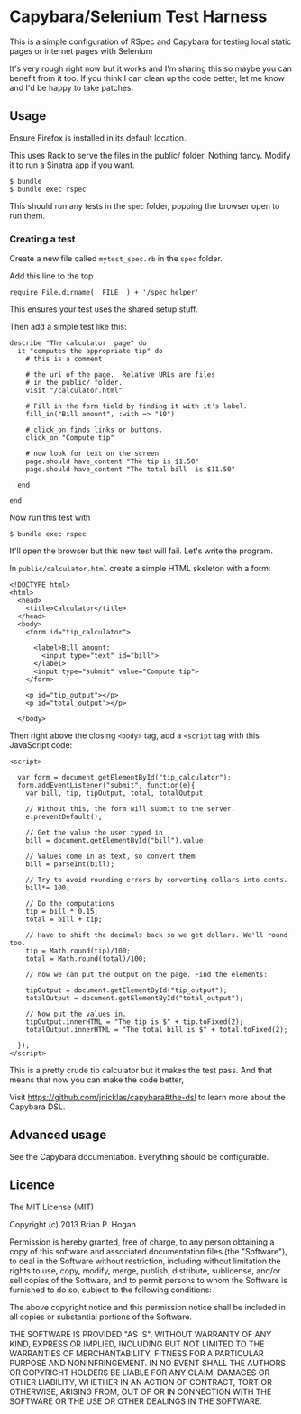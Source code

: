 # Capybara/Selenium Test Harness

This is a simple configuration of RSpec and Capybara for testing local static pages or internet pages with Selenium

It's very rough right now but it works and I'm sharing this so maybe you can benefit from it too. If you think I can clean up the code better, let me know and I'd be happy to take patches.

## Usage

Ensure Firefox is installed in its default location.

This uses Rack to serve the files in the public/ folder. Nothing fancy. Modify it to run a Sinatra app if you want. 

    $ bundle
    $ bundle exec rspec
    
This should run any tests in the `spec` folder, popping the browser open to run them.

### Creating a test

Create a new file called `mytest_spec.rb` in the `spec` folder.

Add this line to the top

```
require File.dirname(__FILE__) + '/spec_helper'
```

This ensures your test uses the shared setup stuff.

Then add a simple test like this:

```
describe "The calculator  page" do
  it "computes the appropriate tip" do
    # this is a comment

    # the url of the page.  Relative URLs are files
    # in the public/ folder.
    visit "/calculator.html"

    # Fill in the form field by finding it with it's label.
    fill_in("Bill amount", :with => "10")

    # click_on finds links or buttons.
    click_on "Compute tip"

    # now look for text on the screen
    page.should have_content "The tip is $1.50" 
    page.should have_content "The total bill  is $11.50" 

  end
    
end

```

Now run this test with

```
$ bundle exec rspec
```

It'll open the browser but this new test will fail. Let's write the program.

In `public/calculator.html` create a simple HTML skeleton with a form:

```
<!DOCTYPE html>
<html>
  <head>
    <title>Calculator</title>
  </head>
  <body>
    <form id="tip_calculator">

      <label>Bill amount: 
        <input type="text" id="bill">
      </label>
      <input type="submit" value="Compute tip">
    </form>

    <p id="tip_output"></p>
    <p id="total_output"></p>

  </body>
```

Then right above the closing `<body>` tag, add a `<script` tag with
this JavaScript code:

```
<script>

  var form = document.getElementById("tip_calculator");
  form.addEventListener("submit", function(e){
    var bill, tip, tipOutput, total, totalOutput;

    // Without this, the form will submit to the server.
    e.preventDefault();

    // Get the value the user typed in
    bill = document.getElementById("bill").value;

    // Values come in as text, so convert them
    bill = parseInt(bill); 

    // Try to avoid rounding errors by converting dollars into cents.
    bill*= 100;  

    // Do the computations
    tip = bill * 0.15;
    total = bill + tip;

    // Have to shift the decimals back so we get dollars. We'll round too.
    tip = Math.round(tip)/100;
    total = Math.round(total)/100;

    // now we can put the output on the page. Find the elements:

    tipOutput = document.getElementById("tip_output");
    totalOutput = document.getElementById("total_output");

    // Now put the values in.
    tipOutput.innerHTML = "The tip is $" + tip.toFixed(2);
    totalOutput.innerHTML = "The total bill is $" + total.toFixed(2);

  });
</script>
```

This is a pretty crude tip calculator but it makes the test pass. And that
means that now you can make the code better,

Visit https://github.com/jnicklas/capybara#the-dsl to learn more about the Capybara DSL.


## Advanced usage

See the Capybara documentation. Everything should be configurable.    

## Licence


The MIT License (MIT)

Copyright (c) 2013 Brian P. Hogan

Permission is hereby granted, free of charge, to any person obtaining a copy of
this software and associated documentation files (the "Software"), to deal in
the Software without restriction, including without limitation the rights to
use, copy, modify, merge, publish, distribute, sublicense, and/or sell copies of
the Software, and to permit persons to whom the Software is furnished to do so,
subject to the following conditions:

The above copyright notice and this permission notice shall be included in all
copies or substantial portions of the Software.

THE SOFTWARE IS PROVIDED "AS IS", WITHOUT WARRANTY OF ANY KIND, EXPRESS OR
IMPLIED, INCLUDING BUT NOT LIMITED TO THE WARRANTIES OF MERCHANTABILITY, FITNESS
FOR A PARTICULAR PURPOSE AND NONINFRINGEMENT. IN NO EVENT SHALL THE AUTHORS OR
COPYRIGHT HOLDERS BE LIABLE FOR ANY CLAIM, DAMAGES OR OTHER LIABILITY, WHETHER
IN AN ACTION OF CONTRACT, TORT OR OTHERWISE, ARISING FROM, OUT OF OR IN
CONNECTION WITH THE SOFTWARE OR THE USE OR OTHER DEALINGS IN THE SOFTWARE.

        
